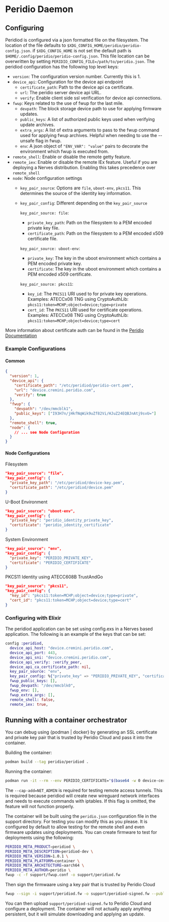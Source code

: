 # Peridio Daemon

## Configuring

Peridiod is configured via a json formatted file on the filesystem. The location of the file defaults to `$XDG_CONFIG_HOME/peridio/peridio-config.json`. if `$XDG_CONFIG_HOME` is not set the default path is `$HOME/.config/peridio/peridio-config.json`. This file location can be overwritten by setting `PERIDIO_CONFIG_FILE=/path/to/peridio.json`. The peridiod configuration has the following top level keys:

* `version`: The configuration version number. Currently this is 1.
* `device_api`: Configuration for the device api endpoint
  * `certificate_path`: Path to the device api ca certificate.
  * `url`: The peridio server device api URL.
  * `verify`: Enable client side ssl verification for device api connections.
* `fwup`: Keys related to the use of fwup for the last mile.
  * `devpath`: The block storage device path to use for applying firmware updates.
  * `public_keys`: A list of authorized public keys used when verifying update archives.
  * `extra_args`: A list of extra arguments to pass to the fwup command used for applying fwup archives. Helpful when needing to use the --unsafe flag in fwup.
  * `env`: A json object of `"ENV_VAR": "value"` pairs to decorate the environment which fwup is executed from.
* `remote_shell`: Enable or disable the remote getty feature.
* `remote_iex`: Enable or disable the remote IEx feature. Useful if you are deploying a Nerves distribution. Enabling this takes precedence over `remote_shell`
* `node`: Node configuration settings
  * `key_pair_source`: Options are `file`, `uboot-env`, `pkcs11`. This determines the source of the identity key information.
  * `key_pair_config`: Different depending on the `key_pair_source`

    `key_pair_source: file`:
      * `private_key_path`: Path on the filesystem to a PEM encoded private key file.
      * `certificate_path`: Path on the filesystem to a PEM encoded x509 certificate file.

    `key_pair_source: uboot-env`:
      * `private_key`: The key in the uboot environment which contains a PEM encoded private key.
      * `certificate`: The key in the uboot environment which contains a PEM encoded x509 certificate.

    `key_pair_source: pkcs11`:
      * `key_id`: The `PKCS11` URI used to for private key operations.
        Examples:
        ATECCx08 TNG using CryptoAuthLib: `pkcs11:token=MCHP;object=device;type=private`
      * `cert_id`: The `PKCS11` URI used for certificate operations.
        Examples:
        ATECCx08 TNG using CryptoAuthLib: `pkcs11:token=MCHP;object=device;type=cert`

More information about certificate auth can be found in the [Peridio Documentation](docs.peridio.com)

### Example Configurations

#### Common

```json
{
  "version": 1,
  "device_api": {
    "certificate_path": "/etc/peridiod/peridio-cert.pem",
    "url": "device.cremini.peridio.com",
    "verify": true
  },
  "fwup": {
    "devpath": "/dev/mmcblk1",
    "public_keys": ["I93H7n/jHkfNqWik9uZf82Vi/HJuZ24EQBJnAtj9svU="]
  },
  "remote_shell": true,
  "node": {
    // ... see Node Configuration
  }
}
```

#### Node Configurations

Filesystem

```json
"key_pair_source": "file",
"key_pair_config": {
  "private_key_path": "/etc/peridiod/device-key.pem",
  "certificate_path": "/etc/peridiod/device.pem"
}
```

U-Boot Environment

```json
"key_pair_source": "uboot-env",
"key_pair_config": {
  "private_key": "peridio_identity_private_key",
  "certificate": "peridio_identity_certificate"
}
```

System Environment

```json
"key_pair_source": "env",
"key_pair_config": {
  "private_key": "PERIDIO_PRIVATE_KEY",
  "certificate": "PERIDIO_CERTIFICATE"
}
```

PKCS11 Identity using ATECC608B TrustAndGo

```json
"key_pair_source": "pkcs11",
"key_pair_config": {
  "key_id": "pkcs11:token=MCHP;object=device;type=private",
  "cert_id": "pkcs11:token=MCHP;object=device;type=cert"
}
```

### Configuring with Elixir

The peridiod application can be set using config.exs in a Nerves based application. The following is an example of the keys that can be set:

```elixir
config :peridiod,
  device_api_host: "device.cremini.peridio.com",
  device_api_port: 443,
  device_api_sni: "device.cremini.peridio.com",
  device_api_verify: :verify_peer,
  device_api_ca_certificate_path: nil,
  key_pair_source: "env",
  key_pair_config: %{"private_key" => "PERIDIO_PRIVATE_KEY", "certificate" => "PERIDIO_CERTIFICATE"},
  fwup_public_keys: [],
  fwup_devpath: "/dev/mmcblk0",
  fwup_env: [],
  fwup_extra_args: [],
  remote_shell: false,
  remote_iex: true,
```

## Running with a container orchestrator

You can debug using {podman | docker} by generating an SSL certificate and private key pair that is trusted by Peridio Cloud and pass it into the container.

Building the container:

```bash
podman build --tag peridio/peridiod .
```

Running the container:

```bash
podman run -it --rm --env PERIDIO_CERTIFICATE="$(base64 -w 0 device-certificate.pem)" --env PERIDIO_PRIVATE_KEY="$(base64 -w 0 device-private-key.pem)" --cap-add=NET_ADMIN peridio/peridiod:latest
```

The `--cap-add=NET_ADMIN` is required for testing remote access tunnels. This is required because peridiod will create new wireguard network interfaces and needs to execute commands with iptables. If this flag is omitted, the feature will not function properly.

The container will be built using the `peridio.json` configuration file in the support directory. For testing you can modify this as you please. It is configured by default to allow testing for the remote shell and even firmware updates using deployments. You can create firmware to test for deployments using the following:

```bash
PERIDIO_META_PRODUCT=peridiod \
PERIDIO_META_DESCRIPTION=peridiod-dev \
PERIDIO_META_VERSION=1.0.1 \
PERIDIO_META_PLATFORM=container \
PERIDIO_META_ARCHITECTURE=aarch64 \
PERIDIO_META_AUTHOR=peridio \
fwup -c -f support/fwup.conf -o support/peridiod.fw
```

Then sign the firmwaare using a key pair that is trusted by Peridio Cloud

```bash
fwup --sign -i support/peridiod.fw -o support/peridiod-signed.fw --public-key "$(cat ./path/to/fwup-key.pub)" --private-key "$(cat /path/to/fwup-key.priv)"
```

You can then upload `support/peridiod-signed.fw` to Peridio Cloud and configure a deployment. The container will not actually apply anything persistent, but it will simulate downloading and applying an update.
